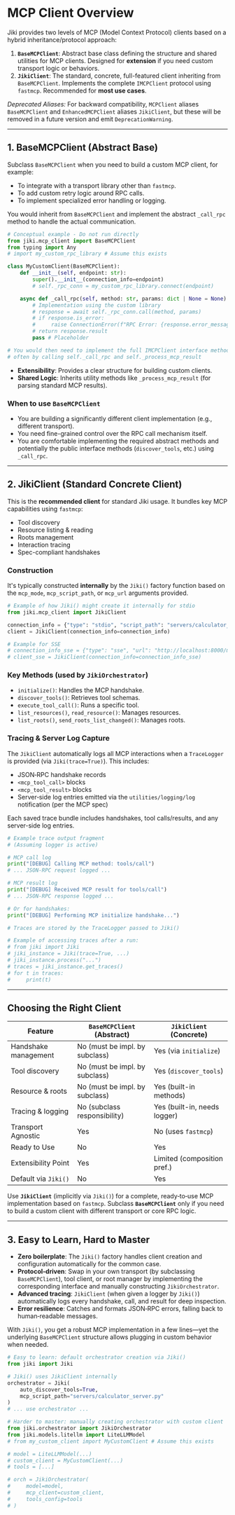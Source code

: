 # MCP Client Overview

Jiki provides two levels of MCP (Model Context Protocol) clients based on a hybrid inheritance/protocol approach:

1. **`BaseMCPClient`**: Abstract base class defining the structure and shared utilities for MCP clients. Designed for **extension** if you need custom transport logic or behaviors.
2. **`JikiClient`**: The standard, concrete, full-featured client inheriting from `BaseMCPClient`. Implements the complete `IMCPClient` protocol using `fastmcp`. Recommended for **most use cases**.

*Deprecated Aliases:* For backward compatibility, `MCPClient` aliases `BaseMCPClient` and `EnhancedMCPClient` aliases `JikiClient`, but these will be removed in a future version and emit `DeprecationWarning`.

---

## 1. BaseMCPClient (Abstract Base)

Subclass `BaseMCPClient` when you need to build a custom MCP client, for example:
- To integrate with a transport library other than `fastmcp`.
- To add custom retry logic around RPC calls.
- To implement specialized error handling or logging.

You would inherit from `BaseMCPClient` and implement the abstract `_call_rpc` method to handle the actual communication.

```python
# Conceptual example - Do not run directly
from jiki.mcp_client import BaseMCPClient
from typing import Any
# import my_custom_rpc_library # Assume this exists

class MyCustomClient(BaseMCPClient):
    def __init__(self, endpoint: str):
        super().__init__(connection_info=endpoint)
        # self._rpc_conn = my_custom_rpc_library.connect(endpoint)

    async def _call_rpc(self, method: str, params: dict | None = None) -> Any:
        # Implementation using the custom library
        # response = await self._rpc_conn.call(method, params)
        # if response.is_error:
        #     raise ConnectionError(f"RPC Error: {response.error_message}")
        # return response.result
        pass # Placeholder

# You would then need to implement the full IMCPClient interface methods
# often by calling self._call_rpc and self._process_mcp_result
```

- **Extensibility**: Provides a clear structure for building custom clients.
- **Shared Logic**: Inherits utility methods like `_process_mcp_result` (for parsing standard MCP results).

### When to use `BaseMCPClient`
* You are building a significantly different client implementation (e.g., different transport).
* You need fine-grained control over the RPC call mechanism itself.
* You are comfortable implementing the required abstract methods and potentially the public interface methods (`discover_tools`, etc.) using `_call_rpc`.

---

## 2. JikiClient (Standard Concrete Client)

This is the **recommended client** for standard Jiki usage. It bundles key MCP capabilities using `fastmcp`:
- Tool discovery
- Resource listing & reading
- Roots management
- Interaction tracing
- Spec-compliant handshakes

### Construction

It's typically constructed **internally** by the `Jiki()` factory function based on the `mcp_mode`, `mcp_script_path`, or `mcp_url` arguments provided.

```python
# Example of how Jiki() might create it internally for stdio
from jiki.mcp_client import JikiClient 

connection_info = {"type": "stdio", "script_path": "servers/calculator_server.py"}
client = JikiClient(connection_info=connection_info)

# Example for SSE
# connection_info_sse = {"type": "sse", "url": "http://localhost:8000/mcp"}
# client_sse = JikiClient(connection_info=connection_info_sse)
```

### Key Methods (used by `JikiOrchestrator`)

- `initialize()`: Handles the MCP handshake.
- `discover_tools()`: Retrieves tool schemas.
- `execute_tool_call()`: Runs a specific tool.
- `list_resources()`, `read_resource()`: Manages resources.
- `list_roots()`, `send_roots_list_changed()`: Manages roots.

### Tracing & Server Log Capture

The `JikiClient` automatically logs all MCP interactions when a `TraceLogger` is provided (via `Jiki(trace=True)`). This includes:
  - JSON‑RPC handshake records
  - `<mcp_tool_call>` blocks
  - `<mcp_tool_result>` blocks
  - Server‑side log entries emitted via the `utilities/logging/log` notification (per the MCP spec)

Each saved trace bundle includes handshakes, tool calls/results, and any server-side log entries.

```python
# Example trace output fragment
# (Assuming logger is active)

# MCP call log
print("[DEBUG] Calling MCP method: tools/call") 
# ... JSON-RPC request logged ...

# MCP result log
print("[DEBUG] Received MCP result for tools/call")
# ... JSON-RPC response logged ...

# Or for handshakes:
print("[DEBUG] Performing MCP initialize handshake...")

# Traces are stored by the TraceLogger passed to Jiki()

# Example of accessing traces after a run:
# from jiki import Jiki
# jiki_instance = Jiki(trace=True, ...)
# jiki_instance.process("...")
# traces = jiki_instance.get_traces()
# for t in traces:
#     print(t)
```

---

## Choosing the Right Client

| Feature               | `BaseMCPClient` (Abstract) | `JikiClient` (Concrete) |
| --------------------- | -------------------------- | ------------------------- |
| Handshake management  | No (must be impl. by subclass) | Yes (via `initialize`)   |
| Tool discovery        | No (must be impl. by subclass) | Yes (`discover_tools`)   |
| Resource & roots      | No (must be impl. by subclass) | Yes (built-in methods)   |
| Tracing & logging     | No (subclass responsibility) | Yes (built-in, needs logger) |
| Transport Agnostic    | Yes                        | No (uses `fastmcp`)      |
| Ready to Use          | No                         | Yes                      |
| Extensibility Point   | Yes                        | Limited (composition pref.)|
| Default via `Jiki()`  | No                         | Yes                      |

Use **`JikiClient`** (implicitly via `Jiki()`) for a complete, ready‑to‑use MCP implementation based on `fastmcp`. Subclass **`BaseMCPClient`** only if you need to build a custom client with different transport or core RPC logic.

---

## 3. Easy to Learn, Hard to Master

- **Zero boilerplate**: The `Jiki()` factory handles client creation and configuration automatically for the common case.
- **Protocol‑driven**: Swap in your own transport (by subclassing `BaseMCPClient`), tool client, or root manager by implementing the corresponding interface and manually constructing `JikiOrchestrator`.
- **Advanced tracing**: `JikiClient` (when given a logger by `Jiki()`) automatically logs every handshake, call, and result for deep inspection.
- **Error resilience**: Catches and formats JSON‑RPC errors, falling back to human‑readable messages.

With `Jiki()`, you get a robust MCP implementation in a few lines—yet the underlying `BaseMCPClient` structure allows plugging in custom behavior when needed.

```python
# Easy to learn: default orchestrator creation via Jiki()
from jiki import Jiki

# Jiki() uses JikiClient internally
orchestrator = Jiki(
    auto_discover_tools=True,
    mcp_script_path="servers/calculator_server.py" 
)
# ... use orchestrator ...
```

```python
# Harder to master: manually creating orchestrator with custom client
from jiki.orchestrator import JikiOrchestrator
from jiki.models.litellm import LiteLLMModel
# from my_custom_client import MyCustomClient # Assume this exists

# model = LiteLLMModel(...)
# custom_client = MyCustomClient(...)
# tools = [...]

# orch = JikiOrchestrator(
#     model=model,
#     mcp_client=custom_client,
#     tools_config=tools
# )
```
